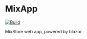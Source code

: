 # MixApp

[![Build](https://github.com/ConchbrainClub/MixApp/actions/workflows/main.yml/badge.svg)](https://github.com/ConchbrainClub/MixApp/actions/workflows/main.yml)

MixStore web app, powered by blazor
